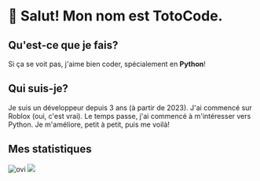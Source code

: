 # 👋 Salut! Mon nom est TotoCode.

## Qu'est-ce que je fais?
Si ça se voit pas, j'aime bien coder, spécialement en **Python**!

## Qui suis-je?
Je suis un développeur depuis 3 ans (à partir de 2023). J'ai commencé sur Roblox (oui, c'est vrai). Le temps passe, j'ai commencé à m'intéresser vers Python. Je m'améliore, petit à petit, puis me voilà!

## Mes statistiques
<img src="https://github-readme-stats.vercel.app/api/top-langs?username=TotoCodeFR&show_icons=true&locale=en&layout=compact&theme=chartreuse-dark" alt="ovi" />
<img src="https://metrics.lecoq.io/TotoCodeFR?template=classic&base.header=0&gists=1&lines=1&config.timezone=France%2FParis" />
